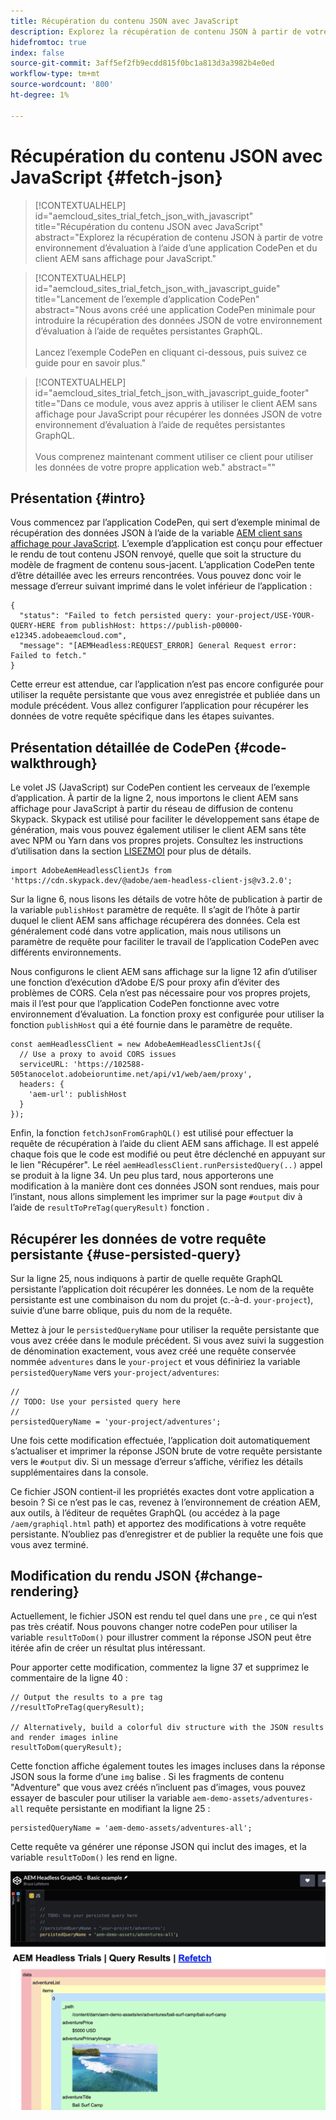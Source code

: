 ```yaml
---
title: Récupération du contenu JSON avec JavaScript
description: Explorez la récupération de contenu JSON à partir de votre environnement d’évaluation à l’aide d’une application CodePen et du client AEM sans affichage pour JavaScript.
hidefromtoc: true
index: false
source-git-commit: 3aff5ef2fb9ecdd815f0bc1a813d3a3982b4e0ed
workflow-type: tm+mt
source-wordcount: '800'
ht-degree: 1%

---
```



# Récupération du contenu JSON avec JavaScript {#fetch-json}

>[!CONTEXTUALHELP]
>id="aemcloud_sites_trial_fetch_json_with_javascript"
>title="Récupération du contenu JSON avec JavaScript"
>abstract="Explorez la récupération de contenu JSON à partir de votre environnement d’évaluation à l’aide d’une application CodePen et du client AEM sans affichage pour JavaScript."

>[!CONTEXTUALHELP]
>id="aemcloud_sites_trial_fetch_json_with_javascript_guide"
>title="Lancement de l’exemple d’application CodePen"
>abstract="Nous avons créé une application CodePen minimale pour introduire la récupération des données JSON de votre environnement d’évaluation à l’aide de requêtes persistantes GraphQL.<br><br>Lancez l’exemple CodePen en cliquant ci-dessous, puis suivez ce guide pour en savoir plus."

>[!CONTEXTUALHELP]
>id="aemcloud_sites_trial_fetch_json_with_javascript_guide_footer"
>title="Dans ce module, vous avez appris à utiliser le client AEM sans affichage pour JavaScript pour récupérer les données JSON de votre environnement d’évaluation à l’aide de requêtes persistantes GraphQL.<br><br>Vous comprenez maintenant comment utiliser ce client pour utiliser les données de votre propre application web."
>abstract=""

## Présentation {#intro}

Vous commencez par l’application CodePen, qui sert d’exemple minimal de récupération des données JSON à l’aide de la variable [AEM client sans affichage pour JavaScript](https://github.com/adobe/aem-headless-client-js). L’exemple d’application est conçu pour effectuer le rendu de tout contenu JSON renvoyé, quelle que soit la structure du modèle de fragment de contenu sous-jacent. L’application CodePen tente d’être détaillée avec les erreurs rencontrées. Vous pouvez donc voir le message d’erreur suivant imprimé dans le volet inférieur de l’application :

```
{
  "status": "Failed to fetch persisted query: your-project/USE-YOUR-QUERY-HERE from publishHost: https://publish-p00000-e12345.adobeaemcloud.com",
  "message": "[AEMHeadless:REQUEST_ERROR] General Request error: Failed to fetch."
}
```

Cette erreur est attendue, car l’application n’est pas encore configurée pour utiliser la requête persistante que vous avez enregistrée et publiée dans un module précédent. Vous allez configurer l’application pour récupérer les données de votre requête spécifique dans les étapes suivantes.

## Présentation détaillée de CodePen {#code-walkthrough}

Le volet JS (JavaScript) sur CodePen contient les cerveaux de l’exemple d’application. À partir de la ligne 2, nous importons le client AEM sans affichage pour JavaScript à partir du réseau de diffusion de contenu Skypack. Skypack est utilisé pour faciliter le développement sans étape de génération, mais vous pouvez également utiliser le client AEM sans tête avec NPM ou Yarn dans vos propres projets. Consultez les instructions d’utilisation dans la section [LISEZMOI](https://github.com/adobe/aem-headless-client-js#aem-headless-client-for-javascript) pour plus de détails.

```
import AdobeAemHeadlessClientJs from 'https://cdn.skypack.dev/@adobe/aem-headless-client-js@v3.2.0';
```

Sur la ligne 6, nous lisons les détails de votre hôte de publication à partir de la variable `publishHost` paramètre de requête. Il s’agit de l’hôte à partir duquel le client AEM sans affichage récupérera des données. Cela est généralement codé dans votre application, mais nous utilisons un paramètre de requête pour faciliter le travail de l’application CodePen avec différents environnements.

Nous configurons le client AEM sans affichage sur la ligne 12 afin d’utiliser une fonction d’exécution d’Adobe E/S pour proxy afin d’éviter des problèmes de CORS. Cela n’est pas nécessaire pour vos propres projets, mais il l’est pour que l’application CodePen fonctionne avec votre environnement d’évaluation. La fonction proxy est configurée pour utiliser la fonction `publishHost` qui a été fournie dans le paramètre de requête.

```
const aemHeadlessClient = new AdobeAemHeadlessClientJs({
  // Use a proxy to avoid CORS issues
  serviceURL: 'https://102588-505tanocelot.adobeioruntime.net/api/v1/web/aem/proxy',
  headers: {
    'aem-url': publishHost
  }
});
```

Enfin, la fonction `fetchJsonFromGraphQL()` est utilisé pour effectuer la requête de récupération à l’aide du client AEM sans affichage. Il est appelé chaque fois que le code est modifié ou peut être déclenché en appuyant sur le lien &quot;Récupérer&quot;. Le réel `aemHeadlessClient.runPersistedQuery(..)` appel se produit à la ligne 34. Un peu plus tard, nous apporterons une modification à la manière dont ces données JSON sont rendues, mais pour l’instant, nous allons simplement les imprimer sur la page `#output` div à l’aide de `resultToPreTag(queryResult)` fonction .

## Récupérer les données de votre requête persistante {#use-persisted-query}

Sur la ligne 25, nous indiquons à partir de quelle requête GraphQL persistante l’application doit récupérer les données. Le nom de la requête persistante est une combinaison du nom du projet (c.-à-d. `your-project`), suivie d’une barre oblique, puis du nom de la requête.

Mettez à jour le `persistedQueryName` pour utiliser la requête persistante que vous avez créée dans le module précédent. Si vous avez suivi la suggestion de dénomination exactement, vous avez créé une requête conservée nommée `adventures` dans le `your-project` et vous définiriez la variable `persistedQueryName` vers `your-project/adventures`:

```
//
// TODO: Use your persisted query here
//
persistedQueryName = 'your-project/adventures';
```

Une fois cette modification effectuée, l’application doit automatiquement s’actualiser et imprimer la réponse JSON brute de votre requête persistante vers le `#output` div. Si un message d’erreur s’affiche, vérifiez les détails supplémentaires dans la console.

Ce fichier JSON contient-il les propriétés exactes dont votre application a besoin ? Si ce n’est pas le cas, revenez à l’environnement de création AEM, aux outils, à l’éditeur de requêtes GraphQL (ou accédez à la page `/aem/graphiql.html` path) et apportez des modifications à votre requête persistante. N’oubliez pas d’enregistrer et de publier la requête une fois que vous avez terminé.

## Modification du rendu JSON {#change-rendering}

Actuellement, le fichier JSON est rendu tel quel dans une `pre` , ce qui n’est pas très créatif. Nous pouvons changer notre codePen pour utiliser la variable `resultToDom()` pour illustrer comment la réponse JSON peut être itérée afin de créer un résultat plus intéressant.

Pour apporter cette modification, commentez la ligne 37 et supprimez le commentaire de la ligne 40 :

```
// Output the results to a pre tag
//resultToPreTag(queryResult);

// Alternatively, build a colorful div structure with the JSON results and render images inline
resultToDom(queryResult);
```

Cette fonction affiche également toutes les images incluses dans la réponse JSON sous la forme d’une `img` balise . Si les fragments de contenu &quot;Adventure&quot; que vous avez créés n’incluent pas d’images, vous pouvez essayer de basculer pour utiliser la variable `aem-demo-assets/adventures-all` requête persistante en modifiant la ligne 25 :

```
persistedQueryName = 'aem-demo-assets/adventures-all';
```

Cette requête va générer une réponse JSON qui inclut des images, et la variable `resultToDom()` les rend en ligne.

![Résultat de la requête aventures-all et de la fonction de rendu resultToDom](assets/do-not-localize/adventures-all-query-result.png)
